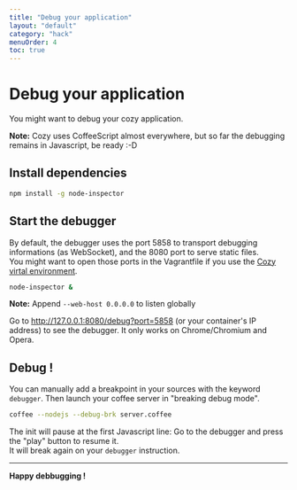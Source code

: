 ```yaml
---
title: "Debug your application"
layout: "default"
category: "hack"
menuOrder: 4
toc: true
---
```


# Debug your application

You might want to debug your cozy application.

**Note:** Cozy uses CoffeeScript almost everywhere, but so far the debugging remains in Javascript, be ready :-D

## Install dependencies

```bash
npm install -g node-inspector
```

## Start the debugger

By default, the debugger uses the port 5858 to transport debugging informations (as WebSocket), and the 8080 port to serve static files.    
You might want to open those ports in the Vagrantfile if you use the [Cozy virtal environment](http://cozy.io/hack/getting-started/setup-environment.html).

```bash
node-inspector &
```

**Note:** Append `--web-host 0.0.0.0` to listen globally

Go to http://127.0.0.1:8080/debug?port=5858 (or your container's IP address) to see the debugger.
It only works on Chrome/Chromium and Opera.

## Debug !

You can manually add a breakpoint in your sources with the keyword `debugger`. Then launch your coffee server in "breaking debug mode".

```bash
coffee --nodejs --debug-brk server.coffee
```

The init will pause at the first Javascript line: Go to the debugger and press the "play" button to resume it.    
It will break again on your `debugger` instruction.

---

**Happy debbugging !**

